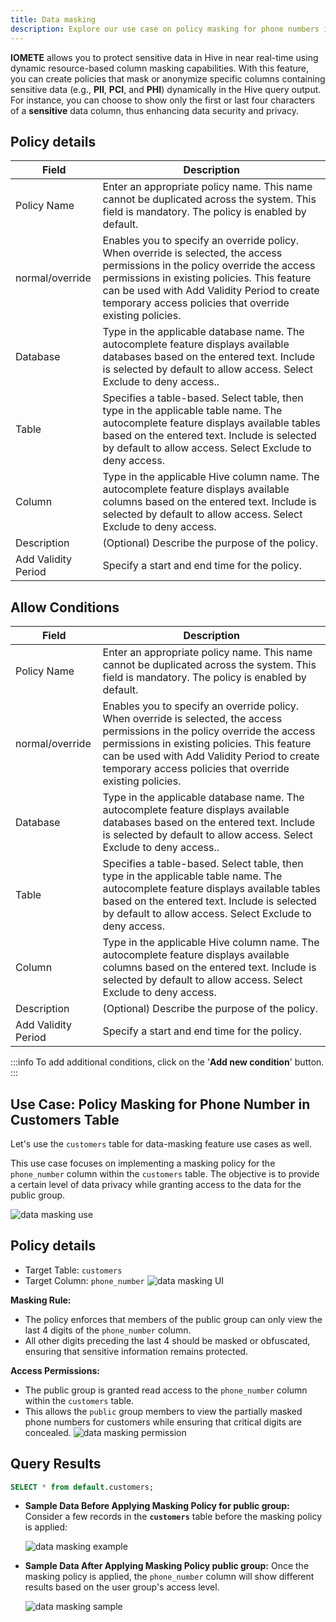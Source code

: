 ```yaml
---
title: Data masking
description: Explore our use case on policy masking for phone numbers in the customers table.Discover effective data-masking strategies and implement them with ease.
---
```


**IOMETE** allows you to protect sensitive data in Hive in near real-time using dynamic resource-based column masking capabilities. With this feature, you can create policies that mask or anonymize specific columns containing sensitive data (e.g., **PII**, **PCI**, and **PHI**) dynamically in the Hive query output. For instance, you can choose to show only the first or last four characters of a **sensitive** data column, thus enhancing data security and privacy.

## Policy details

| Field               | Description                                                                                                                                                                                                                                                                             |
| ------------------- | --------------------------------------------------------------------------------------------------------------------------------------------------------------------------------------------------------------------------------------------------------------------------------------- |
| Policy Name         | Enter an appropriate policy name. This name cannot be duplicated across the system. This field is mandatory. The policy is enabled by default.                                                                                                                                          |
| normal/override     | Enables you to specify an override policy. When override is selected, the access permissions in the policy override the access permissions in existing policies. This feature can be used with Add Validity Period to create temporary access policies that override existing policies. |
| Database            | Type in the applicable database name. The autocomplete feature displays available databases based on the entered text. Include is selected by default to allow access. Select Exclude to deny access..                                                                                  |
| Table               | Specifies a table-based. Select table, then type in the applicable table name. The autocomplete feature displays available tables based on the entered text. Include is selected by default to allow access. Select Exclude to deny access.                                             |
| Column              | Type in the applicable Hive column name. The autocomplete feature displays available columns based on the entered text. Include is selected by default to allow access. Select Exclude to deny access.                                                                                  |
| Description         | (Optional) Describe the purpose of the policy.                                                                                                                                                                                                                                          |
| Add Validity Period | Specify a start and end time for the policy.                                                                                                                                                                                                                                            |

## Allow Conditions

| Field               | Description                                                                                                                                                                                                                                                                             |
| ------------------- | --------------------------------------------------------------------------------------------------------------------------------------------------------------------------------------------------------------------------------------------------------------------------------------- |
| Policy Name         | Enter an appropriate policy name. This name cannot be duplicated across the system. This field is mandatory. The policy is enabled by default.                                                                                                                                          |
| normal/override     | Enables you to specify an override policy. When override is selected, the access permissions in the policy override the access permissions in existing policies. This feature can be used with Add Validity Period to create temporary access policies that override existing policies. |
| Database            | Type in the applicable database name. The autocomplete feature displays available databases based on the entered text. Include is selected by default to allow access. Select Exclude to deny access..                                                                                  |
| Table               | Specifies a table-based. Select table, then type in the applicable table name. The autocomplete feature displays available tables based on the entered text. Include is selected by default to allow access. Select Exclude to deny access.                                             |
| Column              | Type in the applicable Hive column name. The autocomplete feature displays available columns based on the entered text. Include is selected by default to allow access. Select Exclude to deny access.                                                                                  |
| Description         | (Optional) Describe the purpose of the policy.                                                                                                                                                                                                                                          |
| Add Validity Period | Specify a start and end time for the policy.                                                                                                                                                                                                                                            |

:::info
To add additional conditions, click on the '**Add new condition**' button.
:::

## **Use Case: Policy Masking for Phone Number in Customers Table**

Let's use the `customers` table for data-masking feature use cases as well.

This use case focuses on implementing a masking policy for the `phone_number` column within the `customers` table. The objective is to provide a certain level of data privacy while granting access to the data for the public group.

![data masking use](/img/security/masking/data-masking-use-case.png)

## **Policy details**

- Target Table: `customers`
- Target Column: `phone_number`
  ![data masking UI](/img/security/masking/data-masking-ui.png)

**Masking Rule:**

- The policy enforces that members of the public group can only view the last 4 digits of the `phone_number` column.
- All other digits preceding the last 4 should be masked or obfuscated, ensuring that sensitive information remains protected.

**Access Permissions:**

- The public group is granted read access to the `phone_number` column within the `customers` table.
- This allows the `public` group members to view the partially masked phone numbers for customers while ensuring that critical digits are concealed.
  ![data masking permission](/img/security/masking/data-masking-permission.png)

## **Query Results**

```sql
SELECT * from default.customers;
```

- **Sample Data Before Applying Masking Policy for public group:**
  Consider a few records in the **`customers`** table before the masking policy is applied:

  ![data masking example](/img/security/masking/data-masking-example.png)

- **Sample Data After Applying Masking Policy public group:**
  Once the masking policy is applied, the `phone_number` column will show different results based on the user group's access level.

  ![data masking sample](/img/security/masking/data-masking-sample.png)
